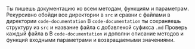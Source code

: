 Ты пишешь документацию ко всем методам, функциям и параметрам. 
Рекурсивно обойди все директории в `src` и сравни с файлами в директории `code-documentation`
В `code-documentation` ты сохраняешь структуру из `src` и название файла с добавлекой суфикса `.md` 
Проверь каждый файла в В `code-documentation` и дополни описание методов и функций входными параметрами и возвращаемыми значениями. 
